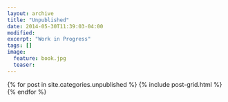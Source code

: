 ```yaml
---
layout: archive
title: "Unpublished"
date: 2014-05-30T11:39:03-04:00
modified:
excerpt: "Work in Progress"
tags: []
image:
  feature: book.jpg
  teaser:
---
```


<div class="tiles">
{% for post in site.categories.unpublished %}
  {% include post-grid.html %}
{% endfor %}
</div><!-- /.tiles -->